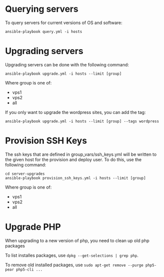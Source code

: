 Querying servers
================

To query servers for current versions of OS and software:

```
ansible-playbook query.yml -i hosts
```


Upgrading servers
=================

Upgrading servers can be done with the following command:

```
ansible-playbook upgrade.yml -i hosts --limit [group]
```

Where group is one of:
 - vps1
 - vps2
 - all

If you only want to upgrade the wordpress sites, you can add the tag:

```
ansible-playbook upgrade.yml -i hosts --limit [group] --tags wordpress
```

Provision SSH Keys
==================

The ssh keys that are defined in group_vars/ssh_keys.yml will be written to the given host for the provision and deploy user.
To do this, use the following command:
```
cd server-upgrades
ansible-playbook provision_ssh_keys.yml -i hosts --limit [group]
```

Where group is one of:
 - vps1
 - vps2
 - all


Upgrade PHP
===========

When upgrading to a new version of php, you need to clean up old php packages

To list installes packages, use `dpkg --get-selections | grep php`.

To remove old installed packages, use `sudo apt-get remove --purge php5-pear php5-cli ...`

